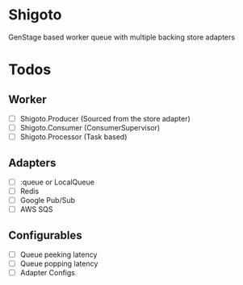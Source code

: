 # Shigoto
GenStage based worker queue with multiple backing store adapters

# Todos

## Worker

- [ ] Shigoto.Producer (Sourced from the store adapter)
- [ ] Shigoto.Consumer (ConsumerSupervisor)
- [ ] Shigoto.Processor (Task based)

## Adapters

- [ ] :queue or LocalQueue
- [ ] Redis
- [ ] Google Pub/Sub
- [ ] AWS SQS

## Configurables

- [ ] Queue peeking latency
- [ ] Queue popping latency
- [ ] Adapter Configs
